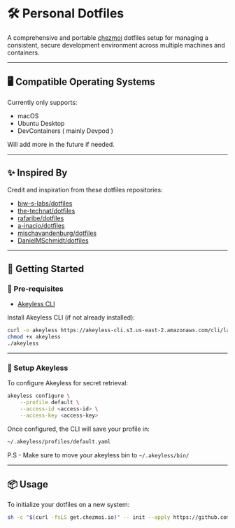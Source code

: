 # 🛠️ Personal Dotfiles

A comprehensive and portable [chezmoi](https://www.chezmoi.io/) dotfiles setup for managing a consistent, secure development environment across multiple machines and containers.


---

## 🖥️ Compatible Operating Systems

Currently only supports:

- macOS
- Ubuntu Desktop
- DevContainers ( mainly Devpod )

Will add more in the future if needed.


---

## ✨ Inspired By

Credit and inspiration from these dotfiles repositories:

* [bjw-s-labs/dotfiles](https://github.com/bjw-s-labs/dotfiles)
* [the-technat/dotfiles](https://github.com/the-technat/dotfiles)
* [rafaribe/dotfiles](https://github.com/rafaribe/dotfiles)
* [a-inacio/dotfiles](https://github.com/a-inacio/dotfiles)
* [mischavandenburg/dotfiles](https://github.com/mischavandenburg/dotfiles)
* [DanielMSchmidt/dotfiles](https://github.com/DanielMSchmidt/dotfiles)

---

## 🚀 Getting Started

### 🔧 Pre-requisites

* [Akeyless CLI](https://docs.akeyless.io/docs/cli)

Install Akeyless CLI (if not already installed):

```bash
curl -o akeyless https://akeyless-cli.s3.us-east-2.amazonaws.com/cli/latest/production/cli-linux-amd64
chmod +x akeyless
./akeyless
```

---

### 🔐 Setup Akeyless

To configure Akeyless for secret retrieval:

```bash
akeyless configure \
    --profile default \
    --access-id <access-id> \
    --access-key <access-key> 
```

Once configured, the CLI will save your profile in:

```bash
~/.akeyless/profiles/default.yaml
```

P.S - Make sure to move your akeyless bin to `~/.akeyless/bin/`

---

## 📦 Usage

To initialize your dotfiles on a new system:

```bash
sh -c "$(curl -fsLS get.chezmoi.io)" -- init --apply https://github.com/Jdavid77/dotfiles-demo.git
```